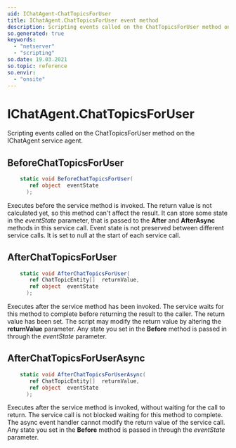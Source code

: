 ```yaml
---
uid: IChatAgent-ChatTopicsForUser
title: IChatAgent.ChatTopicsForUser event method
description: Scripting events called on the ChatTopicsForUser method on the IChatAgent service agent.
so.generated: true
keywords:
  - "netserver"
  - "scripting"
so.date: 19.03.2021
so.topic: reference
so.envir:
  - "onsite"
---
```

# IChatAgent.ChatTopicsForUser

Scripting events called on the <see cref='M:SuperOffice.CRM.Services.IChatAgent.ChatTopicsForUser'>ChatTopicsForUser</see> method on the <see cref='IChatAgent'>IChatAgent</see>  service agent.

## BeforeChatTopicsForUser
```cs
    static void BeforeChatTopicsForUser(
       ref object  eventState
      );
```
Executes before the service method is invoked.
The return value is not calculated yet, so this method can't affect the result.
It can store some state in the *eventState* parameter, that is passed to the **After** and **AfterAsync** methods in this service call.
Event state is not preserved between different service calls. It is set to null at the start of each service call.
## AfterChatTopicsForUser
```cs
    static void AfterChatTopicsForUser(
       ref ChatTopicEntity[]  returnValue,
       ref object  eventState
      );
```
Executes after the service method has been invoked. The service waits for this method to complete before returning the result to the caller.
The return value has been set. The script may modify the return value by altering the **returnValue** parameter.
Any state you set in the **Before** method is passed in through the *eventState* parameter.
## AfterChatTopicsForUserAsync
```cs
    static void AfterChatTopicsForUserAsync(
       ref ChatTopicEntity[]  returnValue,
       ref object  eventState
      );
```
Executes after the service method is invoked, without waiting for the call to return.
The service call is not blocked waiting for this method to complete.
The async event handler cannot modify the return value of the service call.
Any state you set in the **Before** method is passed in through the *eventState* parameter.

